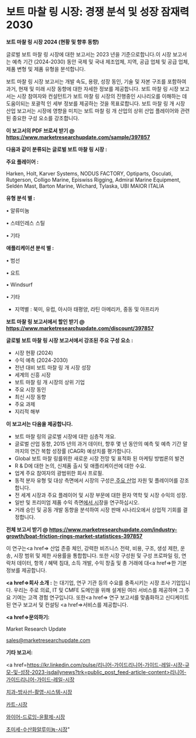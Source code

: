 # 보트 마찰 링 시장: 경쟁 분석 및 성장 잠재력 2030

<strong>보트 마찰 링 시장 2024 (현황 및 향후 동향)</strong>

글로벌 보트 마찰 링 시장에 대한 보고서는 2023 년을 기준으로합니다.이 시장 보고서는 예측 기간 (2024-2030) 동안 국제 및 국내 제조업체, 지역, 공급 업체 및 공급 업체, 제품 변형 및 제품 유형을 분석합니다.

보트 마찰 링 시장 보고서는 개발 속도, 용량, 성장 동인, 기술 및 자본 구조를 포함하여 과거, 현재 및 미래 시장 동향에 대한 자세한 정보를 제공합니다. 보트 마찰 링 시장 보고서는 시장 참여자와 컨설턴트가 보트 마찰 링 시장의 진행중인 시나리오를 이해하는 데 도움이되는 포괄적 인 세부 정보를 제공하는 것을 목표로합니다. 보트 마찰 링 개 시장 산업 보고서는 시장에 영향을 미치는 보트 마찰 링 개 산업의 상위 산업 플레이어와 관련된 중요한 구성 요소를 강조합니다.



<strong>이 보고서의 PDF 브로셔 받기 @ <a href=https://www.marketresearchupdate.com/sample/397857>https://www.marketresearchupdate.com/sample/397857</a></strong>



<strong>다음과 같이 분류되는 글로벌 보트 마찰 링 시장 :</strong>



<strong>주요 플레이어 :</strong>

Harken, Holt, Karver Systems, NODUS FACTORY, Optiparts, Osculati, Rutgerson, Colligo Marine, Episwiss Rigging, Admiral Marine Equipment, Seldén Mast, Barton Marine, Wichard, Tylaska, UBI MAIOR ITALIA



<strong>유형 분석 별 :</strong>

• 알류미늄

• 스테인레스 스틸

• 기타



<strong>애플리케이션 분석 별 :</strong>

• 범선

• 요트

• Windsurf

• 기타

<ul>
  <li>지역별 : 북미, 유럽, 아시아 태평양, 라틴 아메리카, 중동 및 아프리카</li>
</ul>


<strong>보트 마찰 링 보고서에서 할인 받기 @ <a href=https://www.marketresearchupdate.com/discount/397857>https://www.marketresearchupdate.com/discount/397857</a></strong>



<strong>글로벌 보트 마찰 링 시장 보고서에서 강조된 주요 구성 요소 :</strong>
<ul>
  <li>시장 현황 (2024)</li>
  <li>수익 예측 (2024-2030)</li>
  <li>전년 대비 보트 마찰 링 개 시장 성장</li>
  <li>세계의 신흥 시장</li>
  <li>보트 마찰 링 개 시장의 상위 기업</li>
  <li>주요 시장 동인</li>
  <li>최신 시장 동향</li>
  <li>주요 과제</li>
  <li>지리적 해부</li>
</ul>


<strong>이 보고서는 다음을 제공합니다.</strong>
<ul>
  <li>보트 마찰 링의 글로벌 시장에 대한 심층적 개요.</li>
  <li>글로벌 산업 동향, 2015 년의 과거 데이터, 향후 몇 년 동안의 예측 및 예측 기간 말까지의 연간 복합 성장률 (CAGR) 예상치를 평가합니다.</li>
  <li>Global 보트 마찰 링를위한 새로운 시장 전망 및 표적화 된 마케팅 방법론의 발견</li>
  <li>R &amp; D에 대한 논의, 신제품 출시 및 애플리케이션에 대한 수요.</li>
  <li>업계 주요 참여자의 광범위한 회사 프로필.</li>
  <li>동적 분자 유형 및 대상 측면에서 시장의 구성은<a href=> 주요 산</a>업 자원 및 플레이어를 강조합니다.</li>
  <li>전 세계 시장과 주요 플레이어 및 시장 부문에 대한 환자 역학 및 시장 수익의 성장.</li>
  <li>일반 및 프리미엄 제품 수익 측면<a href=>에서 시</a>장을 연구하십시오.</li>
  <li>거래 승인 및 공동 개발 동향을 분석하여 시장 판매 시나리오에서 상업적 기회를 결정합니다.</li>
</ul>



<strong>전체 보고서 받기 @ <a href=https://www.marketresearchupdate.com/industry-growth/boat-friction-rings-market-statistices-397857>https://www.marketresearchupdate.com/industry-growth/boat-friction-rings-market-statistices-397857</a></strong>

이 연구는<a href=> 산업 존중</a> 체인, 강력한 비즈니스 전략, 비용, 구조, 생성 제한, 운송, 시장 범위 및 제한 사용률을 통합합니다. 또한 시장 구성원 및 구성 프로파일 링, 연락처 데이터, 항목 / 혜택 침대, 소득 개발, 수익 창출 및 총 거래에 대<a href=>한 기본 </a>정보를 제공합니다.



<strong><a href=>회사 소</a>개 :</strong>
는 대기업, 연구 기관 등의 수요를 충족시키는 시장 조사 기업입니다. 우리는 주로 의료, IT 및 CMFE 도메인을 위해 설계된 여러 서비스를 제공하며 그 주요 기여는 고객 경험 연구입니다. 또한<a href=> 연구 보</a>고서를 맞춤화하고 신디케이트 된 연구 보고서 및 컨설팅 <a href=>서비스</a>를 제공합니다.



<strong><a href=>문의하기:</a></strong>

Market Research Update

sales@marketresearchupdate.com



<strong>기타 보고서:</strong>

<a href=https://kr.linkedin.com/pulse/리니어-가이드리니어-가이드-레일-시장-규모-및-성장-2023-isdailynews?trk=public_post_feed-article-content>리니어-가이드리니어-가이드-레일-시장</a>

<a href=https://www.linkedin.com/pulse/치과-방사선-촬영-시스템-시장-현재-및-미래-성장-2029-analytics-alchemy-360-analysis-lqpxf/>치과-방사선-촬영-시스템-시장</a>

<a href=https://www.linkedin.com/pulse/카트-시장-진입-전략-및-위험-평가2029년-survey-spotlight-pro-24-analysis-dnwgf/>카트-시장</a>

<a href=https://www.linkedin.com/pulse/와이어-드로잉-윤활제-시장-현재-및-미래-성장-2029-isdailynews-c5vhf/>와이어-드로잉-윤활제-시장</a>

<a href=https://www.linkedin.com/pulse/초미세-수산화알루미늄-시장-규모-및-성장-2023-data-dive-diaries-24-analysis-do0sc/>초미세-수산화알루미늄-시장</a>"
